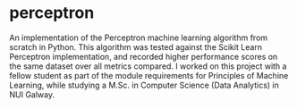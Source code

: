# perceptron
An implementation of the Perceptron machine learning algorithm from scratch in Python. This algorithm was tested against the Scikit Learn Perceptron implementation, and recorded higher performance scores on the same dataset over all metrics compared.
I worked on this project with a fellow student as part of the module requirements for Principles of Machine Learning, while studying a M.Sc. in Computer Science (Data Analytics) in NUI Galway.

